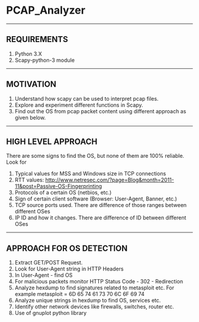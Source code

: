 # PCAP_Analyzer
----------------
 REQUIREMENTS 
----------------
1. Python 3.X
2. Scapy-python-3 module

--------------
 MOTIVATION 
--------------
1. Understand how scapy can be used to interpret pcap files.
2. Explore and experiment different functions in Scapy.
3. Find out the OS from pcap packet content using different approach as given below.

-----------------------
 HIGH LEVEL APPROACH 
-----------------------
There are some signs to find the OS, but none of them are 100% reliable.
Look for 
1. Typical values for MSS and Windows size in TCP connections
2. RTT values:	http://www.netresec.com/?page=Blog&month=2011-11&post=Passive-OS-Fingerprinting
3. Protocols of a certain OS (netbios, etc.)
4. Sign of certain client software (Browser: User-Agent, Banner, etc.)
5. TCP source ports used. There are difference of those ranges between different OSes
6. IP ID and how it changes. There are difference of ID between different OSes

-----------------------------
 APPROACH FOR OS DETECTION 
-----------------------------
1. Extract GET/POST Request.
2. Look for User-Agent string in HTTP Headers
3. In User-Agent - find OS
4. For malicious packets monitor HTTP Status Code - 302 - Redirection
5. Analyze hexdump to find signatures related to metasploit etc. For example metasploit = 6D 65 74 61 73 70 6C 6F 69 74
6. Analyze unique strings in hexdump to find OS, services etc.
7. Identify other network devices like firewalls, switches, router etc.
8. Use of gnuplot python library

